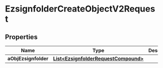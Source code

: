 

# EzsignfolderCreateObjectV2Request

## Properties

Name | Type | Description | Notes
------------ | ------------- | ------------- | -------------
**aObjEzsignfolder** | [**List&lt;EzsignfolderRequestCompound&gt;**](EzsignfolderRequest.md) |  | 




